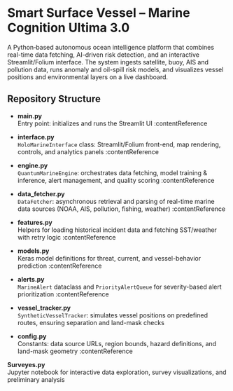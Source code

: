 # Smart Surface Vessel – Marine Cognition Ultima 3.0

A Python‐based autonomous ocean intelligence platform that combines real-time data fetching, AI-driven risk detection, and an interactive Streamlit/Folium interface. The system ingests satellite, buoy, AIS and pollution data, runs anomaly and oil-spill risk models, and visualizes vessel positions and environmental layers on a live dashboard.

## Repository Structure

- **main.py**  
  Entry point: initializes and runs the Streamlit UI :contentReference

- **interface.py**  
  `HoloMarineInterface` class: Streamlit/Folium front-end, map rendering, controls, and analytics panels :contentReference

- **engine.py**  
  `QuantumMarineEngine`: orchestrates data fetching, model training & inference, alert management, and quality scoring :contentReference

- **data_fetcher.py**  
  `DataFetcher`: asynchronous retrieval and parsing of real-time marine data sources (NOAA, AIS, pollution, fishing, weather) :contentReference

- **features.py**  
  Helpers for loading historical incident data and fetching SST/weather with retry logic :contentReference

- **models.py**  
  Keras model definitions for threat, current, and vessel-behavior prediction :contentReference

- **alerts.py**  
  `MarineAlert` dataclass and `PriorityAlertQueue` for severity-based alert prioritization :contentReference

- **vessel_tracker.py**  
  `SyntheticVesselTracker`: simulates vessel positions on predefined routes, ensuring separation and land-mask checks

- **config.py**  
  Constants: data source URLs, region bounds, hazard definitions, and land-mask geometry :contentReference

 **Surveyes.py**  
  Jupyter notebook for interactive data exploration, survey visualizations, and preliminary analysis
